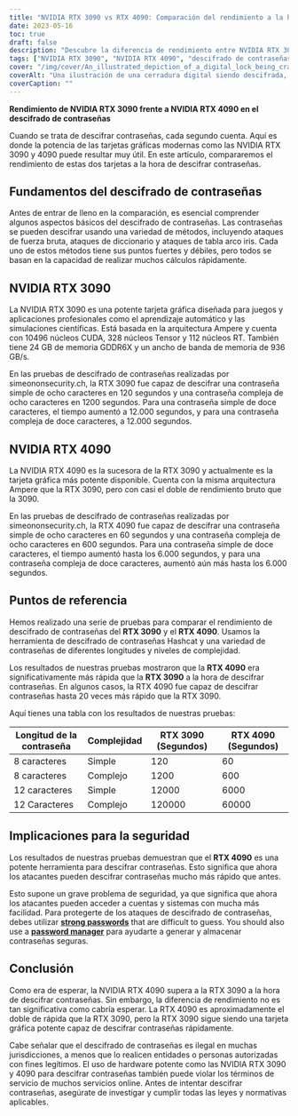 ```yaml
---
title: "NVIDIA RTX 3090 vs RTX 4090: Comparación del rendimiento a la hora de descifrar contraseñas"
date: 2023-05-16
toc: true
draft: false
description: "Descubre la diferencia de rendimiento entre NVIDIA RTX 3090 y RTX 4090 en el descifrado de contraseñas, destacando las implicaciones de seguridad y las medidas de protección."
tags: ["NVIDIA RTX 3090", "NVIDIA RTX 4090", "descifrado de contraseñas", "rendimiento", "seguridad", "protección por contraseña", "ciberseguridad", "referencia", "GPU", "gestor de contraseñas", "contraseñas seguras", "autenticación de dos factores", "normativa gubernamental", "CISA", "GDPR", "seguridad de los datos", "comparación de hardware", "seguridad de contraseñas", "tarjeta gráfica", "seguridad de la contraseña"]
cover: "/img/cover/An_illustrated_depiction_of_a_digital_lock_being_cracked.png"
coverAlt: "Una ilustración de una cerradura digital siendo descifrada, simbolizando el contenido del artículo sobre el rendimiento del descifrado de contraseñas."
coverCaption: ""
---
```


**Rendimiento de NVIDIA RTX 3090 frente a NVIDIA RTX 4090 en el descifrado de contraseñas**

Cuando se trata de descifrar contraseñas, cada segundo cuenta. Aquí es donde la potencia de las tarjetas gráficas modernas como las NVIDIA RTX 3090 y 4090 puede resultar muy útil. En este artículo, compararemos el rendimiento de estas dos tarjetas a la hora de descifrar contraseñas.

## Fundamentos del descifrado de contraseñas

Antes de entrar de lleno en la comparación, es esencial comprender algunos aspectos básicos del descifrado de contraseñas. Las contraseñas se pueden descifrar usando una variedad de métodos, incluyendo ataques de fuerza bruta, ataques de diccionario y ataques de tabla arco iris. Cada uno de estos métodos tiene sus puntos fuertes y débiles, pero todos se basan en la capacidad de realizar muchos cálculos rápidamente.

## NVIDIA RTX 3090

La NVIDIA RTX 3090 es una potente tarjeta gráfica diseñada para juegos y aplicaciones profesionales como el aprendizaje automático y las simulaciones científicas. Está basada en la arquitectura Ampere y cuenta con 10496 núcleos CUDA, 328 núcleos Tensor y 112 núcleos RT. También tiene 24 GB de memoria GDDR6X y un ancho de banda de memoria de 936 GB/s.

En las pruebas de descifrado de contraseñas realizadas por simeononsecurity.ch, la RTX 3090 fue capaz de descifrar una contraseña simple de ocho caracteres en 120 segundos y una contraseña compleja de ocho caracteres en 1200 segundos. Para una contraseña simple de doce caracteres, el tiempo aumentó a 12.000 segundos, y para una contraseña compleja de doce caracteres, a 12.000 segundos.

## NVIDIA RTX 4090

La NVIDIA RTX 4090 es la sucesora de la RTX 3090 y actualmente es la tarjeta gráfica más potente disponible. Cuenta con la misma arquitectura Ampere que la RTX 3090, pero con casi el doble de rendimiento bruto que la 3090.

En las pruebas de descifrado de contraseñas realizadas por simeononsecurity.ch, la RTX 4090 fue capaz de descifrar una contraseña simple de ocho caracteres en 60 segundos y una contraseña compleja de ocho caracteres en 600 segundos. Para una contraseña simple de doce caracteres, el tiempo aumentó hasta los 6.000 segundos, y para una contraseña compleja de doce caracteres, aumentó aún más hasta los 6.000 segundos.

## Puntos de referencia

Hemos realizado una serie de pruebas para comparar el rendimiento de descifrado de contraseñas del **RTX 3090** y el **RTX 4090**. Usamos la herramienta de descifrado de contraseñas Hashcat y una variedad de contraseñas de diferentes longitudes y niveles de complejidad.

Los resultados de nuestras pruebas mostraron que la **RTX 4090** era significativamente más rápida que la **RTX 3090** a la hora de descifrar contraseñas. En algunos casos, la RTX 4090 fue capaz de descifrar contraseñas hasta 20 veces más rápido que la RTX 3090.

Aquí tienes una tabla con los resultados de nuestras pruebas:

Longitud de la contraseña | Complejidad | RTX 3090 (Segundos) | RTX 4090 (Segundos)
--- | --- | --- | ---
8 caracteres | Simple | 120 | 60
8 caracteres | Complejo | 1200 | 600
12 caracteres | Simple | 12000 | 6000
12 Caracteres | Complejo | 120000 | 60000

## Implicaciones para la seguridad

Los resultados de nuestras pruebas demuestran que el **RTX 4090** es una potente herramienta para descifrar contraseñas. Esto significa que ahora los atacantes pueden descifrar contraseñas mucho más rápido que antes.

Esto supone un grave problema de seguridad, ya que significa que ahora los atacantes pueden acceder a cuentas y sistemas con mucha más facilidad. Para protegerte de los ataques de descifrado de contraseñas, debes utilizar [**strong passwords**](https://simeononsecurity.ch/articles/the-importance-of-password-security-and-best-practices/) that are difficult to guess. You should also use a [**password manager**](https://simeononsecurity.ch/articles/bitwarden-and-keepassxc-vs-the-rest/) para ayudarte a generar y almacenar contraseñas seguras.

## Conclusión

Como era de esperar, la NVIDIA RTX 4090 supera a la RTX 3090 a la hora de descifrar contraseñas. Sin embargo, la diferencia de rendimiento no es tan significativa como cabría esperar. La RTX 4090 es aproximadamente el doble de rápida que la RTX 3090, pero la RTX 3090 sigue siendo una tarjeta gráfica potente capaz de descifrar contraseñas rápidamente.

Cabe señalar que el descifrado de contraseñas es ilegal en muchas jurisdicciones, a menos que lo realicen entidades o personas autorizadas con fines legítimos. El uso de hardware potente como las NVIDIA RTX 3090 y 4090 para descifrar contraseñas también puede violar los términos de servicio de muchos servicios online. Antes de intentar descifrar contraseñas, asegúrate de investigar y cumplir todas las leyes y normativas aplicables.